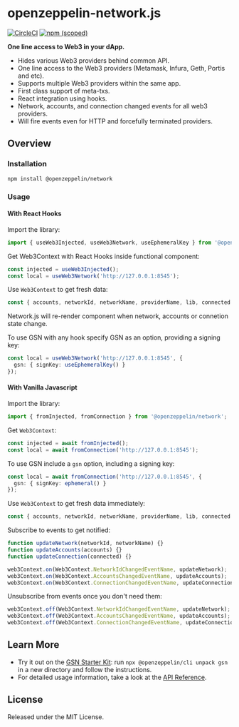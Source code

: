 # openzeppelin-network.js
[![CircleCI](https://circleci.com/gh/OpenZeppelin/openzeppelin-network.js.svg?style=shield)](https://circleci.com/gh/OpenZeppelin/openzeppelin-network.js)
[![npm (scoped)](https://img.shields.io/npm/v/@openzeppelin/network)](https://www.npmjs.com/package/@openzeppelin/network)

**One line access to Web3 in your dApp.**

 * Hides various Web3 providers behind common API.
 * One line access to the Web3 providers (Metamask, Infura, Geth, Portis and etc).
 * Supports multiple Web3 providers within the same app.
 * First class support of meta-txs.
 * React integration using hooks.
 * Network, accounts, and connection changed events for all web3 providers.
 * Will fire events even for HTTP and forcefully terminated providers.

## Overview

### Installation

```console
npm install @openzeppelin/network
```

### Usage

#### With React Hooks
Import the library:

```javascript
import { useWeb3Injected, useWeb3Network, useEphemeralKey } from '@openzeppelin/network/react';
```

Get Web3Context with React Hooks inside functional component:

```javascript
const injected = useWeb3Injected();
const local = useWeb3Network('http://127.0.0.1:8545');
```

Use `Web3Context` to get fresh data:

```javascript
const { accounts, networkId, networkName, providerName, lib, connected } = web3Context;
```

Network.js will re-render component when network, accounts or connetion state change.

To use GSN with any hook specify GSN as an option, providing a signing key:

```typescript
const local = useWeb3Network('http://127.0.0.1:8545', {
  gsn: { signKey: useEphemeralKey() }
});
```

#### With Vanilla Javascript
Import the library:

```javascript
import { fromInjected, fromConnection } from '@openzeppelin/network';
```

Get `Web3Context`:

```javascript
const injected = await fromInjected();
const local = await fromConnection('http://127.0.0.1:8545');
```

To use GSN include a `gsn` option, including a signing key:

```typescript
const local = await fromConnection('http://127.0.0.1:8545', {
  gsn: { signKey: ephemeral() }
});
```

Use `Web3Context` to get fresh data immediately:

```javascript
const { accounts, networkId, networkName, providerName, lib, connected } = web3Context;
```

Subscribe to events to get notified:

```javascript
function updateNetwork(networkId, networkName) {}
function updateAccounts(accounts) {}
function updateConnection(connected) {}

web3Context.on(Web3Context.NetworkIdChangedEventName, updateNetwork);
web3Context.on(Web3Context.AccountsChangedEventName, updateAccounts);
web3Context.on(Web3Context.ConnectionChangedEventName, updateConnection);
```

Unsubscribe from events once you don't need them:

```javascript
web3Context.off(Web3Context.NetworkIdChangedEventName, updateNetwork);
web3Context.off(Web3Context.AccountsChangedEventName, updateAccounts);
web3Context.off(Web3Context.ConnectionChangedEventName, updateConnection);

```

## Learn More

 * Try it out on the [GSN Starter Kit](https://docs.openzeppelin.com/starter-kits/gsnkit): run `npx @openzeppelin/cli unpack gsn` in a new directory and follow the instructions.
 * For detailed usage information, take a look at the [API Reference](https://docs.openzeppelin.com/network-js/api).

## License

Released under the MIT License.

